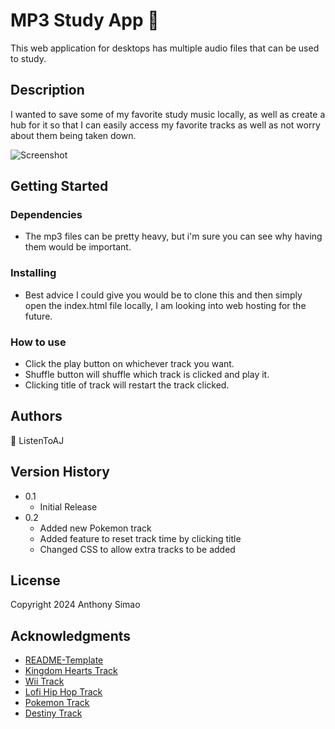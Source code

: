 # MP3 Study App :musical_keyboard:

This web application for desktops has multiple audio files that can be used to study.

## Description

I wanted to save some of my favorite study music locally, as well as create a hub for it so that I can easily access my favorite tracks as well as not worry about them being taken down.

![Screenshot](img/screenshot.png)

## Getting Started

### Dependencies

* The mp3 files can be pretty heavy, but i'm sure you can see why having them would be important.

### Installing
  
* Best advice I could give you would be to clone this and then simply open the index.html file locally, I am looking into web hosting for the future.

### How to use

* Click the play button on whichever track you want.
* Shuffle button will shuffle which track is clicked and play it.
* Clicking title of track will restart the track clicked.

## Authors

:key: ListenToAJ

## Version History

* 0.1
    * Initial Release
* 0.2
    * Added new Pokemon track
    * Added feature to reset track time by clicking title
    * Changed CSS to allow extra tracks to be added

## License

Copyright 2024 Anthony Simao

## Acknowledgments

* [README-Template](https://gist.github.com/DomPizzie/7a5ff55ffa9081f2de27c315f5018afc)
* [Kingdom Hearts Track](https://youtu.be/e7IdlPz5qL4?si=dGte8bHwdizrdz48)
* [Wii Track](https://youtu.be/frIxIZyko80?si=gjZ4Jt2_3zT3XO57)
* [Lofi Hip Hop Track](https://youtu.be/T7GvvbD6S2Y?si=d_Q-mz8OtNbhMKlk)
* [Pokemon Track](https://youtu.be/v1w9XABjkLE?si=RRwTaEtKf5g1N9fk)
* [Destiny Track](https://youtu.be/RuZyYAtNIoI?si=D5syEweEyu3IGduU)